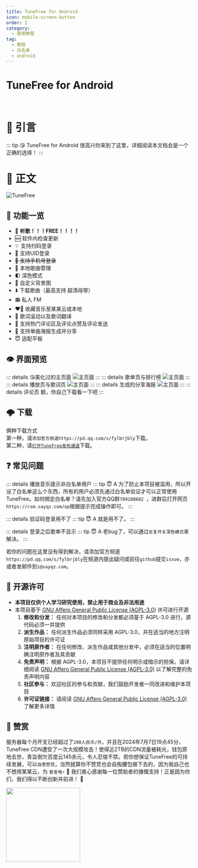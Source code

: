 ```yaml
---
title: TuneFree for Android
icon: mobile-screen-button
order: 2
category:
  - 使用教程
tag:
  - 教程
  - 白名单
  - android
---
```


# TuneFree for Android

<br>

# 🪽 引言
::: tip 😘 TuneFree for Android
很高兴你来到了这里，详细阅读本文档会是一个正确的选择！
:::

# 📃 正文
![TuneFree](https://s21.ax1x.com/2024/07/08/pkWxc2F.png)

## 🎈 功能一览
- 🎵 **听歌！！！FREE！！！！**
- 🆕 软件内检查更新
- ✨ 支持扫码登录
- 🪪 支持UID登录
- ~~📱 支持手机号登录~~
- 📁 本地歌曲管理
- 🌓 深色模式
- 🧩 自定义背景图
- ⬇️ 下载歌曲（最高支持 超清母带）
- 📻 私人 FM
- ❤️‍🔥 收藏音乐至某某云或本地
- 🔄 歌词滚动以及歌词翻译
- 💬 支持热门评论区及评论点赞及评论发送
- 🪽 支持单曲海报生成并分享
- 😇 适配平板

## 👁️ 界面预览
::: details 😘美化过的主页面 
![主页面](https://s21.ax1x.com/2024/07/08/pkWzuGT.png)
:::
::: details 歌单页与排行榜
![主页面](https://s21.ax1x.com/2024/07/08/pkWzKRU.png)
:::
::: details 播放页与歌词页
![主页面](https://s21.ax1x.com/2024/07/08/pkWz3L9.png)
:::
::: details 生成的分享海报
![主页面](https://s21.ax1x.com/2024/07/08/pkWzUJK.png)
:::
::: details 评论页
额，你自己下载看一下吧
:::

## 🌩️ 下载
俩种下载方式  
第一种，请`添加官方频道https://pd.qq.com/s/fylbrjbly`下载。  
第二种，请[`打开TuneFree发布通道`](https://csm.sayqz.com/api/version/?device=android&url=true)下载。

## ❓ 常见问题
::: details 播放音乐提示非白名单用户
::: tip 😇 A
为了防止本项目被滥用，所以开设了白名单这么个东西，所有的用户必须先通过白名单验证才可以正常使用TuneFree。如何绑定白名单？请先加入官方QQ群`789188682 `，进群后打开网页`https://csm.sayqz.com/op`根据提示完成操作即可。
:::

::: details 验证码登录用不了
::: tip 😇 A
就是用不了。
:::

::: details 登录之后歌单不显示
::: tip 😇 A
老bug了，可以通过`反复开关深色模式`来解决。
:::

若你的问题在这里没有得到解决，请添加官方频道`https://pd.qq.com/s/fylbrjbly`在频道内提出疑问或前往`github`提交`issue`，亦或者发邮件到`i@sayqz.com`。

## 📜 开源许可

- **本项目仅供个人学习研究使用，禁止用于商业及非法用途**
- 本项目基于 [GNU Affero General Public License (AGPL-3.0)](https://www.gnu.org/licenses/agpl-3.0.html) 许可进行开源
  1. **修改和分发：** 任何对本项目的修改和分发都必须基于 AGPL-3.0 进行，源代码必须一并提供
  2. **派生作品：** 任何派生作品必须同样采用 AGPL-3.0，并在适当的地方注明原始项目的许可证
  3. **注明原作者：** 在任何修改、派生作品或其他分发中，必须在适当的位置明确注明原作者及其贡献
  4. **免责声明：** 根据 AGPL-3.0，本项目不提供任何明示或暗示的担保。请详细阅读 [GNU Affero General Public License (AGPL-3.0)](https://www.gnu.org/licenses/agpl-3.0.html) 以了解完整的免责声明内容
  5. **社区参与：** 欢迎社区的参与和贡献，我们鼓励开发者一同改进和维护本项目
  6. **许可证链接：** 请阅读 [GNU Affero General Public License (AGPL-3.0)](https://www.gnu.org/licenses/agpl-3.0.html) 了解更多详情

## 🧧 赞赏
服务器每个月开支已经超过了`200人民币/月`，并且在2024年7月7日19点45分，TuneFree CDN遭受了一次大规模攻击！使得近2TB的CDN流量被耗光，钱包原地去世，青旨倒欠百度云145余元，令人忍俊不禁。若你想保证TuneFree的可持续发展，可以`自愿赞赏`，当然就算你不赞赏也会自掏腰包做下去的，因为我自己也不想用某某云，为 `爱发电⚡` 🚀 我们衷心感谢每一位赞助者的慷慨支持！正是因为你们，我们得以不断创新并前进！ 🥰

<a href="https://afdian.com/a/sayqz" target="_blank"><img width="200" src="https://pic1.afdiancdn.com/static/img/welcome/button-sponsorme.png" alt=""></a>